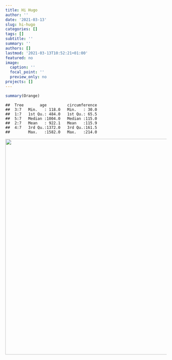 ```yaml
---
title: Hi Hugo
author: ''
date: '2021-03-13'
slug: hi-hugo
categories: []
tags: []
subtitle: ''
summary: ''
authors: []
lastmod: '2021-03-13T10:52:21+01:00'
featured: no
image:
  caption: ''
  focal_point: ''
  preview_only: no
projects: []
---
```


```r
summary(Orange)
```

```
##  Tree       age         circumference  
##  3:7   Min.   : 118.0   Min.   : 30.0  
##  1:7   1st Qu.: 484.0   1st Qu.: 65.5  
##  5:7   Median :1004.0   Median :115.0  
##  2:7   Mean   : 922.1   Mean   :115.9  
##  4:7   3rd Qu.:1372.0   3rd Qu.:161.5  
##        Max.   :1582.0   Max.   :214.0
```
<img src="{{< blogdown/postref >}}index_files/figure-html/unnamed-chunk-2-1.png" width="672" />
